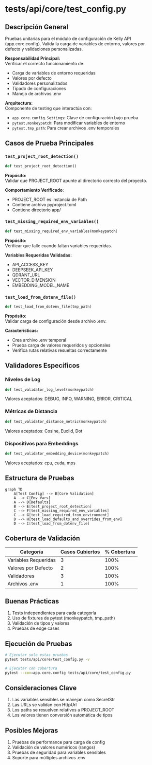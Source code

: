 # tests/api/core/test_config.py

## Descripción General
Pruebas unitarias para el módulo de configuración de Kelly API (app.core.config). Valida la carga de variables de entorno, valores por defecto y validaciones personalizadas.

**Responsabilidad Principal:**  
Verificar el correcto funcionamiento de:
- Carga de variables de entorno requeridas
- Valores por defecto
- Validadores personalizados
- Tipado de configuraciones
- Manejo de archivos .env

**Arquitectura:**  
Componente de testing que interactúa con:
- `app.core.config.Settings`: Clase de configuración bajo prueba
- `pytest.monkeypatch`: Para modificar variables de entorno
- `pytest.tmp_path`: Para crear archivos .env temporales

## Casos de Prueba Principales

### `test_project_root_detection()`
```python
def test_project_root_detection()
```

**Propósito:**  
Validar que PROJECT_ROOT apunte al directorio correcto del proyecto.

**Comportamiento Verificado:**
- PROJECT_ROOT es instancia de Path
- Contiene archivo pyproject.toml
- Contiene directorio app/

### `test_missing_required_env_variables()`
```python
def test_missing_required_env_variables(monkeypatch)
```

**Propósito:**  
Verificar que falle cuando faltan variables requeridas.

**Variables Requeridas Validadas:**
- API_ACCESS_KEY
- DEEPSEEK_API_KEY  
- QDRANT_URL
- VECTOR_DIMENSION
- EMBEDDING_MODEL_NAME

### `test_load_from_dotenv_file()`
```python
def test_load_from_dotenv_file(tmp_path)
```

**Propósito:**  
Validar carga de configuración desde archivo .env.

**Características:**
- Crea archivo .env temporal
- Prueba carga de valores requeridos y opcionales
- Verifica rutas relativas resueltas correctamente

## Validadores Específicos

### Niveles de Log
```python
def test_validator_log_level(monkeypatch)
```
Valores aceptados: DEBUG, INFO, WARNING, ERROR, CRITICAL

### Métricas de Distancia
```python 
def test_validator_distance_metric(monkeypatch)
```
Valores aceptados: Cosine, Euclid, Dot

### Dispositivos para Embeddings
```python
def test_validator_embedding_device(monkeypatch)  
```
Valores aceptados: cpu, cuda, mps

## Estructura de Pruebas

```mermaid
graph TD
    A[Test Config] --> B[Core Validation]
    A --> C[Env Vars]
    A --> D[Defaults]
    B --> E[test_project_root_detection]
    C --> F[test_missing_required_env_variables]
    C --> G[test_load_required_from_environment]
    D --> H[test_load_defaults_and_overrides_from_env]
    D --> I[test_load_from_dotenv_file]
```

## Cobertura de Validación

| Categoría | Casos Cubiertos | % Cobertura |
|-----------|-----------------|------------|
| Variables Requeridas | 3 | 100% |
| Valores por Defecto | 2 | 100% |
| Validadores | 3 | 100% |
| Archivos .env | 1 | 100% |

## Buenas Prácticas

1. Tests independientes para cada categoría
2. Uso de fixtures de pytest (monkeypatch, tmp_path)
3. Validación de tipos y valores
4. Pruebas de edge cases

## Ejecución de Pruebas

```bash
# Ejecutar solo estas pruebas
pytest tests/api/core/test_config.py -v

# Ejecutar con cobertura
pytest --cov=app.core.config tests/api/core/test_config.py
```

## Consideraciones Clave

1. Las variables sensibles se manejan como SecretStr
2. Las URLs se validan con HttpUrl
3. Los paths se resuelven relativos a PROJECT_ROOT
4. Los valores tienen conversión automática de tipos

## Posibles Mejoras

1. Pruebas de performance para carga de config
2. Validación de valores numéricos (rangos)
3. Pruebas de seguridad para variables sensibles
4. Soporte para múltiples archivos .env